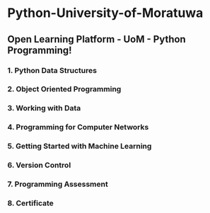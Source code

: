 # Python-University-of-Moratuwa
## Open Learning Platform - UoM - Python Programming!
### 1. Python Data Structures
### 2. Object Oriented Programming
### 3. Working with Data
### 4. Programming for Computer Networks
### 5. Getting Started with Machine Learning
### 6. Version Control
### 7. Programming Assessment
### 8. Certificate
